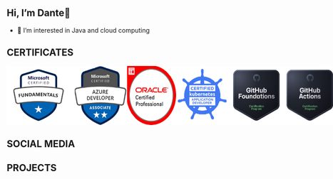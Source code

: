 ## Hi, I’m Dante👋

- 👀 I’m interested in Java and cloud computing

## CERTIFICATES

<div style="display: flex; justify-content: space-around;">
  <img src="assets/az_f.png" alt="Mi Imagen" width="150">
  <img src="assets/az_d.png" alt="Mi Imagen" width="120">
  <img src="assets/java_d.png" alt="Mi Imagen" width="110">
  <img src="assets/k8s_d.png" alt="Mi Imagen" width="120">
  <img src="assets/github_f.png" alt="Mi Imagen" width="120">
  <img src="assets/github_a.png" alt="Mi Imagen" width="120">
</div>

## SOCIAL MEDIA

## PROJECTS
